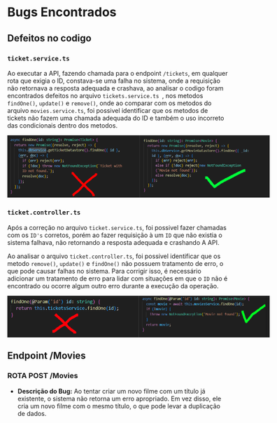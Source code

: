 # Bugs Encontrados

## Defeitos no codigo
### ``ticket.service.ts``
Ao executar a API, fazendo chamada para o endpoint ``/tickets``, em qualquer rota que exigia o ID, constava-se uma falha no sistema, onde a requisição não retornava a resposta adequada e crashava, ao analisar o codigo foram encontrados defeitos no arquivo ``tickets.service.ts ``, nos metodos ``findOne()``, ``update()`` e ``remove()``, onde ao comparar com os metodos do arquivo ``movies.service.ts``, foi possivel identificar que os metodos de tickets não fazem uma chamada adequada do ID e também o uso incorreto das condicionais dentro dos metodos.
<p style="display: flex; justify-content: space-evenly;">
<img src="assets/bugs/serviceErrado.png" alt="controllerErrado" width="300" >
<img src="assets/bugs/serviceCerto.png" alt="controllerCorrigido" width="300" >
</p>

### ``ticket.controller.ts``
Após a correção no arquivo ``ticket.service.ts``, foi possivel fazer chamadas com os ``ID's`` corretos, porém ao fazer requisição à um ``ID`` que não existia o sistema falhava, não retornando a resposta adequada e crashando A API. 

Ao analisar o arquivo ``ticket.controller.ts``, foi possivel identificar que os metodo ``remove()``, ``update()`` e ``findOne()`` não possuem tratamento de erro, o que pode causar falhas no sistema. Para corrigir isso, é necessário adicionar um tratamento de erro para lidar com situações em que o ``ID`` não é encontrado ou ocorre algum outro erro durante a execução da operação.
<p style="display: flex; justify-content: space-evenly;">
<img src="assets/bugs/controllerErrado.png" alt="controllerErrado" width="300" >
<img src="assets/bugs/controllerCerto.png" alt="controllerCorrigido" width="300" >
</p>



## Endpoint /Movies
### ROTA POST /Movies
- **Descrição do Bug:** Ao tentar criar um novo filme com um título já existente, o sistema não retorna um erro apropriado. Em vez disso, ele cria um novo filme com o mesmo título, o que pode levar a duplicação de dados.